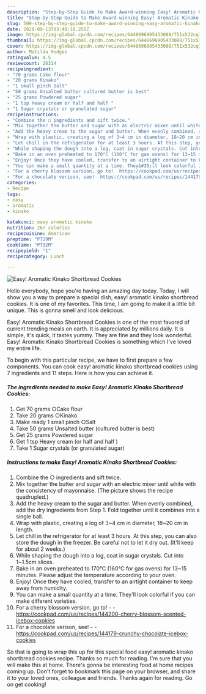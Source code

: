 ```yaml
---
description: "Step-by-Step Guide to Make Award-winning Easy! Aromatic Kinako Shortbread Cookies"
title: "Step-by-Step Guide to Make Award-winning Easy! Aromatic Kinako Shortbread Cookies"
slug: 509-step-by-step-guide-to-make-award-winning-easy-aromatic-kinako-shortbread-cookies
date: 2020-09-13T03:40:18.255Z
image: https://img-global.cpcdn.com/recipes/6448696905433088/751x532cq70/easy-aromatic-kinako-shortbread-cookies-recipe-main-photo.jpg
thumbnail: https://img-global.cpcdn.com/recipes/6448696905433088/751x532cq70/easy-aromatic-kinako-shortbread-cookies-recipe-main-photo.jpg
cover: https://img-global.cpcdn.com/recipes/6448696905433088/751x532cq70/easy-aromatic-kinako-shortbread-cookies-recipe-main-photo.jpg
author: Matilda Hodges
ratingvalue: 4.5
reviewcount: 26314
recipeingredient:
- "70 grams Cake flour"
- "20 grams Kinako"
- "1 small pinch Salt"
- "50 grams Unsalted butter cultured butter is best"
- "25 grams Powdered sugar"
- "1 tsp Heavy cream or half and half "
- "1 Sugar crystals or granulated sugar"
recipeinstructions:
- "Combine the ○ ingredients and sift twice."
- "Mix together the butter and sugar with an electric mixer until white with the consistency of mayonnaise. (The picture shows the recipe quadrupled.)"
- "Add the heavy cream to the sugar and butter. When evenly combined, add the dry ingredients from Step 1. Fold together until it combines into a single ball."
- "Wrap with plastic, creating a log of 3~4 cm in diameter, 18~20 cm in length."
- "Let chill in the refrigerator for at least 3 hours. At this step, you can also store the dough in the freezer. Be careful not to let it dry out. (It&#39;ll keep for about 2 weeks.)"
- "While shaping the dough into a log, coat in sugar crystals. Cut into 1~1.5cm slices."
- "Bake in an oven preheated to 170°C (160°C for gas ovens) for 13~15 minutes. Please adjust the temperature according to your oven."
- "Enjoy! Once they have cooled, transfer to an airtight container to keep away from humidity."
- "You can make a small quantity at a time. They&#39;ll look colorful if you can make different varieties."
- "For a cherry blossom version, go to!  https://cookpad.com/us/recipes/144200-cherry-blossom-scented-icebox-cookies"
- "For a chocolate verison, see!  https://cookpad.com/us/recipes/144179-crunchy-chocolate-icebox-cookies"
categories:
- Recipe
tags:
- easy
- aromatic
- kinako

katakunci: easy aromatic kinako 
nutrition: 267 calories
recipecuisine: American
preptime: "PT29M"
cooktime: "PT32M"
recipeyield: "1"
recipecategory: Lunch

---
```



![Easy! Aromatic Kinako Shortbread Cookies](https://img-global.cpcdn.com/recipes/6448696905433088/751x532cq70/easy-aromatic-kinako-shortbread-cookies-recipe-main-photo.jpg)

Hello everybody, hope you're having an amazing day today. Today, I will show you a way to prepare a special dish, easy! aromatic kinako shortbread cookies. It is one of my favorites. This time, I am going to make it a little bit unique. This is gonna smell and look delicious.



Easy! Aromatic Kinako Shortbread Cookies is one of the most favored of current trending meals on earth. It is appreciated by millions daily. It is simple, it's quick, it tastes yummy. They are fine and they look wonderful. Easy! Aromatic Kinako Shortbread Cookies is something which I've loved my entire life.


To begin with this particular recipe, we have to first prepare a few components. You can cook easy! aromatic kinako shortbread cookies using 7 ingredients and 11 steps. Here is how you can achieve it.

<!--inarticleads1-->

##### The ingredients needed to make Easy! Aromatic Kinako Shortbread Cookies:

1. Get 70 grams ○Cake flour
1. Take 20 grams ○Kinako
1. Make ready 1 small pinch ○Salt
1. Take 50 grams Unsalted butter (cultured butter is best)
1. Get 25 grams Powdered sugar
1. Get 1 tsp Heavy cream (or half and half )
1. Take 1 Sugar crystals (or granulated sugar)




<!--inarticleads2-->

##### Instructions to make Easy! Aromatic Kinako Shortbread Cookies:

1. Combine the ○ ingredients and sift twice.
1. Mix together the butter and sugar with an electric mixer until white with the consistency of mayonnaise. (The picture shows the recipe quadrupled.)
1. Add the heavy cream to the sugar and butter. When evenly combined, add the dry ingredients from Step 1. Fold together until it combines into a single ball.
1. Wrap with plastic, creating a log of 3~4 cm in diameter, 18~20 cm in length.
1. Let chill in the refrigerator for at least 3 hours. At this step, you can also store the dough in the freezer. Be careful not to let it dry out. (It&#39;ll keep for about 2 weeks.)
1. While shaping the dough into a log, coat in sugar crystals. Cut into 1~1.5cm slices.
1. Bake in an oven preheated to 170°C (160°C for gas ovens) for 13~15 minutes. Please adjust the temperature according to your oven.
1. Enjoy! Once they have cooled, transfer to an airtight container to keep away from humidity.
1. You can make a small quantity at a time. They&#39;ll look colorful if you can make different varieties.
1. For a cherry blossom version, go to! -  - https://cookpad.com/us/recipes/144200-cherry-blossom-scented-icebox-cookies
1. For a chocolate verison, see! -  - https://cookpad.com/us/recipes/144179-crunchy-chocolate-icebox-cookies




So that is going to wrap this up for this special food easy! aromatic kinako shortbread cookies recipe. Thanks so much for reading. I'm sure that you will make this at home. There's gonna be interesting food at home recipes coming up. Don't forget to bookmark this page on your browser, and share it to your loved ones, colleague and friends. Thanks again for reading. Go on get cooking!
